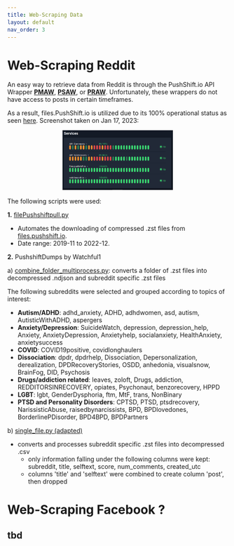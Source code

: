 ```yaml
---
title: Web-Scraping Data
layout: default
nav_order: 3
---
```


# Web-Scraping Reddit

An easy way to retrieve data from Reddit is through the PushShift.io API Wrapper [**PMAW**](https://github.com/mattpodolak/pmaw), [**PSAW**](https://psaw.readthedocs.io/en/latest/), or [**PRAW**](https://praw.readthedocs.io/en/stable/). Unfortunately, these wrappers do not have access to posts in certain timeframes.

As a result, files.PushShift.io is utilized due to its 100% operational status as seen [here](https://stats.uptimerobot.com/l8RZDu1gBG). Screenshot taken on Jan 17, 2023:

<p align="center">
  <img src="assets/Pushshift_status.png"
  width = "50%">
</p>

The following scripts were used:

**1.**  [filePushshiftpull.py](https://github.com/JLS-bz/JLS-bz.github.io/blob/main/scripts/filePushshiftpull.py)
  - Automates the downloading of compressed .zst files from [files.pushshift.io](https://files.pushshift.io/reddit/submissions/). 
  - Date range: 2019-11 to 2022-12.

**2.**  PushshiftDumps by Watchful1

a)  [combine_folder_multiprocess.py](https://github.com/Watchful1/PushshiftDumps/blob/master/scripts/combine_folder_multiprocess.py): converts a folder of .zst files into decompressed .ndjson and subreddit specific .zst files 

The following subreddits were selected and grouped according to topics of interest:
  - **Autism/ADHD**: adhd_anxiety, ADHD, adhdwomen, asd, autism, AutisticWithADHD, aspergers
  - **Anxiety/Depression**: SuicideWatch, depression, depression_help, Anxiety, AnxietyDepression, Anxietyhelp, socialanxiety, HealthAnxiety, anxietysuccess
  - **COVID**: COVID19positive, covidlonghaulers
   - **Dissociation**: dpdr, dpdrhelp, Dissociation, Depersonalization, derealization, DPDRecoveryStories, OSDD, anhedonia, visualsnow, BrainFog, DID, Psychosis
  - **Drugs/addiction related**: leaves, zoloft, Drugs, addiction, REDDITORSINRECOVERY, opiates, Psychonaut, benzorecovery, HPPD
  - **LGBT**: lgbt, GenderDysphoria, ftm, MtF, trans, NonBinary
  - **PTSD and Personality Disorders**: CPTSD, PTSD, ptsdrecovery, NarissisticAbuse, raisedbynarcissists, BPD, BPDlovedones, BorderlinePDisorder, BPD4BPD, BPDPartners

b)  [single_file.py (adapted)](https://github.com/JLS-bz/JLS-bz.github.io/blob/main/scripts/to_csv.py)
  - converts and processes subreddit specific .zst files into decompressed .csv
      - only information falling under the following columns were kept: subreddit, title, selftext, score, num_comments, created_utc
      - columns 'title' and 'selftext' were combined to create column 'post', then dropped


# Web-Scraping Facebook ?

tbd
----
